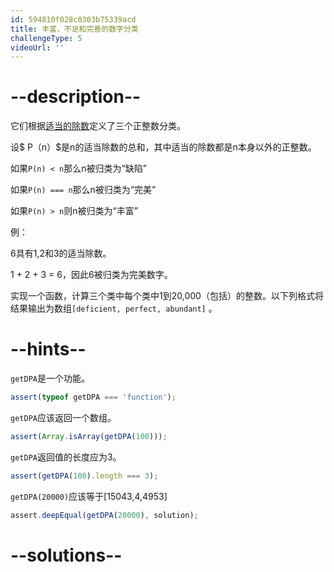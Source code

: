 ```yaml
---
id: 594810f028c0303b75339acd
title: 丰富，不足和完善的数字分类
challengeType: 5
videoUrl: ''
---
```


# --description--

<p>它们根据<a href='http://rosettacode.org/wiki/Proper divisors' title='适当的除数'>适当的除数</a>定义了三个正整数分类。 </p><p>设$ P（n）$是n的适当除数的总和，其中适当的除数都是n本身以外的正整数。 </p><p>如果<code>P(n) &#x3C; n</code>那么n被归类为“缺陷” </p><p>如果<code>P(n) === n</code>那么n被归类为“完美” </p><p>如果<code>P(n) > n</code>则n被归类为“丰富” </p><p>例： </p><p> 6具有1,2和3的适当除数。 </p><p> 1 + 2 + 3 = 6，因此6被归类为完美数字。 </p><p>实现一个函数，计算三个类中每个类中1到20,000（包括）的整数。以下列格式将结果输出为数组<code>[deficient, perfect, abundant]</code> 。 </p>

# --hints--

`getDPA`是一个功能。

```js
assert(typeof getDPA === 'function');
```

`getDPA`应该返回一个数组。

```js
assert(Array.isArray(getDPA(100)));
```

`getDPA`返回值的长度应为3。

```js
assert(getDPA(100).length === 3);
```

`getDPA(20000)`应该等于[15043,4,4953]

```js
assert.deepEqual(getDPA(20000), solution);
```

# --solutions--

